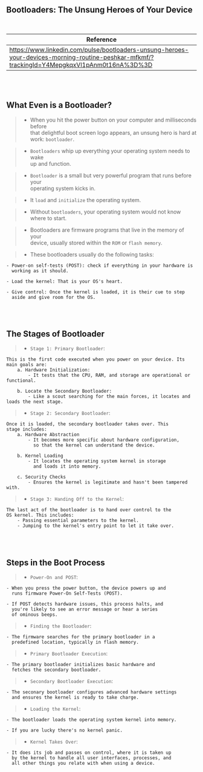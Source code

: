 ## Bootloaders: The Unsung Heroes of Your Device

<br />

| Reference |
| ---- |
| https://www.linkedin.com/pulse/bootloaders-unsung-heroes-your-devices-morning-routine-peshkar-mfkmf/?trackingId=Y4MepgkqxVl1pAnm0t16nA%3D%3D |

<br />
<br />



## What Even is a Bootloader?

> - When you hit the power button on your computer and milliseconds before <br />
    that delightful boot screen logo appears, an unsung hero is hard at <br />
    work: `bootloader`.

> - `Bootloaders` whip up everything your operating system needs to wake <br />
    up and function.

> - `Bootloader` is a small but very powerful program that runs before your <br />
    operating system kicks in.

> - It `load` and `initialize` the operating system.

> - Without `bootloaders`, your operating system would not know where to start.

> - Bootloaders are firmware programs that live in the memory of your <br />
    device, usually stored within the `ROM` or `flash memory`.

> - These bootloaders usually do the following tasks:

```plaintext
- Power-on self-tests (POST): check if everything in your hardware is
  working as it should.

- Load the kernel: That is your OS's heart.

- Give control: Once the kernel is loaded, it is their cue to step
  aside and give room for the OS.
```

<br />
<br />



## The Stages of Bootloader

> - `Stage 1: Primary Bootloader`:

```plaintext
This is the first code executed when you power on your device. Its
main goals are:
    a. Hardware Initialization:
        - It tests that the CPU, RAM, and storage are operational or functional.

    b. Locate the Secondary Bootloader:
        - Like a scout searching for the main forces, it locates and loads the next stage.
```

> - `Stage 2: Secondary Bootloader`:

```plaintext
Once it is loaded, the secondary bootloader takes over. This
stage includes:
    a. Hardware Abstraction
        - It becomes more specific about hardware configuration,
          so that the kernel can understand the device.

    b. Kernel Loading
        - It locates the operating system kernel in storage
          and loads it into memory.

    c. Security Checks
        - Ensures the kernel is legitimate and hasn't been tampered with.
```

> - `Stage 3: Handing Off to the Kernel`:

```plaintext
The last act of the bootloader is to hand over control to the
OS kernel. This includes:
    - Passing essential parameters to the kernel.
    - Jumping to the kernel's entry point to let it take over.
```

<br />
<br />



## Steps in the Boot Process

> - `Power-On and POST`:

```plaintext
- When you press the power button, the device powers up and
  runs firmware Power-On Self-Tests (POST).

- If POST detects hardware issues, this process halts, and
  you're likely to see an error message or hear a series
  of ominous beeps.
```

> - `Finding the Bootloader`:

```plaintext
- The firmware searches for the primary bootloader in a
  predefined location, typically in flash memory.
```

> - `Primary Bootloader Execution`:

```plaintext
- The primary bootloader initializes basic hardware and
  fetches the secondary bootloader.
```

> - `Secondary Bootloader Execution`:

```plaintext
- The seconary bootloader configures advanced hardware settings
  and ensures the kernel is ready to take charge.
```

> - `Loading the Kernel`:

```plaintext
- The bootloader loads the operating system kernel into memory.

- If you are lucky there's no kernel panic.
```

> - `Kernel Takes Over`:

```plaintext
- It does its job and passes on control, where it is taken up
  by the kernel to handle all user interfaces, processes, and
  all other things you relate with when using a device.
```
